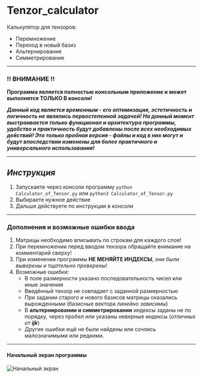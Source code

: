 # Tenzor_calculator
Калькулятор для тензоров:
- Перемножение
- Переход в новый базиз 
- Альтернирование 
- Симметрирование

---

### **!! ВНИМАНИЕ !!** 
**Программа является полностью консольным приложение и может выполнятся ТОЛЬКО В консоли!**

**_Данный код является временным - его оптимизация, эстетичность и логичность не являлись первостепенной задачей!
На данный момент выстраивается только функционал и архитектура программы, удобство и практичность будут добавлены после всех необходимых действий!
Это только пробная версия - файлы и код в них могут и будут впоследствии изменены для более практичного и универсального использования!_**

----

## ***Инструкция***

1) Запускаете через консоли программу ```python Calculator_of_Tensor.py``` или ```python3 Calculator_of_Tensor.py```
2) Выбираете нужное действие
3) Дальше действуете по инструкции в консоли

---

### Дополнения и возможные ошибки ввода

1. Матрицы необходимо вписывать по строкам для каждого слоя!
2. При перемножении перед вводом тензора обращайте внимание на комментарий сверху!
3. При изменении программы **НЕ МЕНЯЙТЕ ИНДЕКСЫ**, _они были выверены и тщательно проверены_!
4. Возможные ошибки:
    - В поле размерности указано последовательность чисел или иные значения
    - Введённый тензор не совпадает с заданной размерностью
    - При задании старого и нового базисов матрицы оказались вырожденными (базисные вектора _линейно зависимы_)
    - В **альтернировании и симметрировании** индексы заданы не по порядку, через пробел или указаны неверные индексы (_отличные от **ijk**_)
    - Другие ошибки ещё не были найдены или сочлись малозначимыми или редкими.

---

#### Начальный экран программы
![Начальный экран](https://github.com/Yaroslem15/Tenzor_calculator/assets/110384995/d3ca8b97-dbeb-4f5d-9b37-4ba5a5acbe01)
